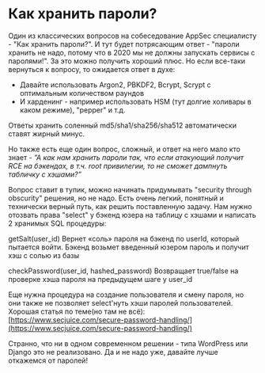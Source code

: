 # Как хранить пароли?

Один из классических вопросов на собеседование AppSec специалисту - "Как хранить пароли?". И тут будет потрясающим ответ - "пароли хранить не надо, потому что в 2020 мы не должны запускать сервисы с паролями!". За это можно получить хороший плюс. Но если все-таки вернуться к вопросу, то ожидается ответ в духе:

* Давайте использовать Argon2, PBKDF2, Bcrypt, Scrypt с оптимальным количеством раундов
* И харденинг - например использовать HSM (тут долгие холивары в каком режиме), "pepper" и т.д.

Ответы хранить соленный md5/sha1/sha256/sha512 автоматически ставят жирный минус.

Но также есть еще один вопрос, сложный, и ответ на него мало кто знает - _”А как нам хранить пароли так, что если атакующий получит RCE на бэкендах, в т.ч. root привилегии, то не сможет дампнуть табличку с хэшами?”_

Вопрос ставит в тупик, можно начинать придумывать "security through obscurity" решения, но не надо. Есть очень легкий, понятный и технически верный путь, как решить поставленную задачу. Нам нужно отозвать права "select" у бэкенд юзера на таблицу с хэшами и написать 2 хранимых SQL процедуры:

getSalt(user\_id) Вернет «соль» пароля на бэкенд по userId, который пытается войти. Бэкенд возьмет введенный юзером пароль и получит хэш с солью из базы

checkPassword(user\_id, hashed\_password) Возвращает true/false на проверке хэша пароля на предыдущем шаге у user\_id

Еще нужна процедура на создание пользователя и смену пароля, но они также не позволяет select'нуть хэши паролей пользователей. Хорошая статья по теме(но там не всё): [https://www.secjuice.com/secure-password-handling/](https://www.secjuice.com/secure-password-handling/)

Странно, что ни в одном современном решении - типа WordPress или Django это не реализовано. Да и не надо уже, давайте лучше откажемся от паролей!
